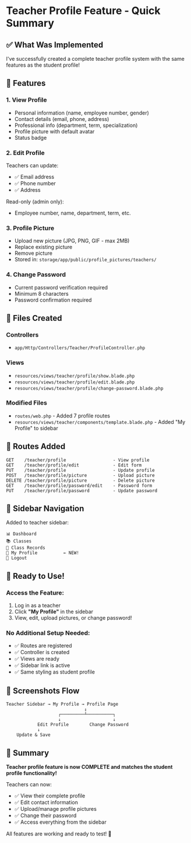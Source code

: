# Teacher Profile Feature - Quick Summary

## ✅ What Was Implemented

I've successfully created a complete teacher profile system with the same features as the student profile!

## 🎯 Features

### 1. **View Profile**
- Personal information (name, employee number, gender)
- Contact details (email, phone, address)
- Professional info (department, term, specialization)
- Profile picture with default avatar
- Status badge

### 2. **Edit Profile**
Teachers can update:
- ✅ Email address
- ✅ Phone number  
- ✅ Address

Read-only (admin only):
- Employee number, name, department, term, etc.

### 3. **Profile Picture**
- Upload new picture (JPG, PNG, GIF - max 2MB)
- Replace existing picture
- Remove picture
- Stored in: `storage/app/public/profile_pictures/teachers/`

### 4. **Change Password**
- Current password verification required
- Minimum 8 characters
- Password confirmation required

## 📁 Files Created

### Controllers
- `app/Http/Controllers/Teacher/ProfileController.php`

### Views
- `resources/views/teacher/profile/show.blade.php`
- `resources/views/teacher/profile/edit.blade.php`
- `resources/views/teacher/profile/change-password.blade.php`

### Modified Files
- `routes/web.php` - Added 7 profile routes
- `resources/views/teacher/components/template.blade.php` - Added "My Profile" to sidebar

## 🔗 Routes Added

```
GET    /teacher/profile                  - View profile
GET    /teacher/profile/edit             - Edit form
PUT    /teacher/profile                  - Update profile
POST   /teacher/profile/picture          - Upload picture
DELETE /teacher/profile/picture          - Delete picture
GET    /teacher/profile/password/edit    - Password form
PUT    /teacher/profile/password         - Update password
```

## 🎨 Sidebar Navigation

Added to teacher sidebar:
```
📊 Dashboard
📚 Classes
📓 Class Records
👤 My Profile          ← NEW!
🚪 Logout
```

## 🚀 Ready to Use!

### Access the Feature:
1. Log in as a teacher
2. Click **"My Profile"** in the sidebar
3. View, edit, upload pictures, or change password!

### No Additional Setup Needed:
- ✅ Routes are registered
- ✅ Controller is created
- ✅ Views are ready
- ✅ Sidebar link is active
- ✅ Same styling as student profile

## 📸 Screenshots Flow

```
Teacher Sidebar → My Profile → Profile Page
                              ↓
                    ┌─────────┴──────────┐
                    ↓                    ↓
            Edit Profile        Change Password
            ↓
    Update & Save
```

## 🎉 Summary

**Teacher profile feature is now COMPLETE and matches the student profile functionality!**

Teachers can now:
- ✅ View their complete profile
- ✅ Edit contact information
- ✅ Upload/manage profile pictures
- ✅ Change their password
- ✅ Access everything from the sidebar

All features are working and ready to test! 🚀
